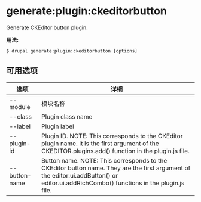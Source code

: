 # generate:plugin:ckeditorbutton
Generate CKEditor button plugin.

**用法:**
```
$ drupal generate:plugin:ckeditorbutton [options]
```

## 可用选项
选项 | 详细
-------|-------------
--module | 模块名称
--class | Plugin class name
--label | Plugin label
--plugin-id | Plugin ID. NOTE: This corresponds to the CKEditor plugin name. It is the first argument of the CKEDITOR.plugins.add() function in the plugin.js file.
--button-name | Button name. NOTE: This corresponds to the CKEditor button name. They are the first argument of the editor.ui.addButton() or editor.ui.addRichCombo() functions in the plugin.js file.
